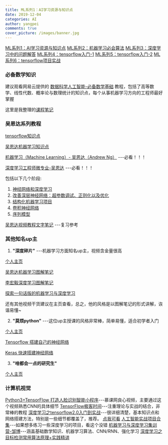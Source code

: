 ```yaml
---
title: ML系列1：AI学习资源与知识点
date: 2019-12-04
categories: AI
author: yangpei
comments: true
cover_picture: /images/banner.jpg
---
```


<!-- more -->

[ML系列1：AI学习资源与知识点](https://iloveyou11.github.io/2019/12/04/ML-01/)
[ML系列2：机器学习必会算法](https://iloveyou11.github.io/2019/12/10/ML-02/)
[ML系列3：深度学习中的问题解答](https://iloveyou11.github.io/2019/12/29/ML-04/)
[ML系列4：tensorflow入门-1](https://iloveyou11.github.io/2020/01/02/ML-05/)
[ML系列5：tensorflow入门-2](https://iloveyou11.github.io/2020/01/10/ML-06/)
[ML系列6：tensorflow项目实战](https://iloveyou11.github.io/2020/01/30/ML-07/)

### 必备数学知识

建议观看网易云提供的 [数据科学人工智能-必备数学基础](https://study.163.com/course/introduction.htm?courseId=1005695008&share=1&shareId=1023934022#/courseDetail?tab=1) 教程，包括了高等数学、线性代数、概率论与数理统计的知识点，每个从事机器学习方向的工程师最好掌握

这里是我整理的[课程笔记](http://note.youdao.com/noteshare?id=0b51b790bd6b388d1edc09103097ce1f&sub=9043A297ACFF41918868E60E9765C979)

### 吴恩达系列教程

[tensorflow知识点](http://note.youdao.com/noteshare?id=198673b64b07cdb6245938647776c2f6&sub=7EE74EF88257425CAE1080C606F2ABEA)

[吴恩达机器学习知识点](http://note.youdao.com/noteshare?id=91fa2382d5cb0cbbac025d71f85c8cd2&sub=7628282EE734495C86840415C572DFA5)

[机器学习（Machine Learning）- 吴恩达（Andrew Ng）](https://www.bilibili.com/video/av9912938?from=search&seid=8731100606997428715)  ---必看！！！

[深度学习工程师微专业-吴恩达](https://mooc.study.163.com/smartSpec/detail/1001319001.htm)  ---必看！！！

包括以下几个阶段:
1. [神经网络和深度学习](https://mooc.study.163.com/course/2001281002#/info)
2. [改善深层神经网络：超参数调试、正则化以及优化](https://mooc.study.163.com/course/2001281003#/info)
3. [结构化机器学习项目](https://mooc.study.163.com/course/2001280004#/info)
4. [卷积神经网络](https://mooc.study.163.com/course/2001281004#/info)
5. [序列模型](https://mooc.study.163.com/course/2001280005#/info)

[吴恩达视频教程文字笔记](http://www.ai-start.com/ml2014/)  ---复习参考

### 其他知名up主
1. **"深度碎片"**  ---机器学习方面知名up主，视频含金量很高

[个人主页](https://space.bilibili.com/198464479)  

[吴恩达机器学习图解笔记](https://www.bilibili.com/video/av20994456)

[李宏毅深度学习图解笔记](https://www.bilibili.com/video/av20381986)

[探索一句话版的机器学习与深度学习](https://www.bilibili.com/video/av22581633)

还有其他视频干货建议在主页查看，总之，他的风格是以图解笔记的形式讲解，诙谐易懂~

2. **"莫烦python"**  ---这位up主授课的风格非常棒，简单易懂，适合初学者入门

[个人主页](https://space.bilibili.com/243821484/channel/detail?cid=28254)

[Tensorflow 搭建自己的神经网络](https://www.bilibili.com/video/av16001891)

[Keras 快速搭建神经网络](https://www.bilibili.com/video/av16910214)

3. **"啥都会一点的研究生"**

[个人主页](https://space.bilibili.com/46880349)

### 计算机视觉
[Python3+TensorFlow 打造人脸识别智能小程序](https://coding.imooc.com/class/chapter/327.html#Anchor)---慕课网良心视频，主要通过这个视频熟悉CNN的具体细节
[TensorFlow极客时间](https://www.bilibili.com/video/av54557524/?p=48)---注重理论与实战的结合，非常棒的教程
[深度学习之tensorflow2.0入门到实战](https://coding.imooc.com/class/344.html#Anchor)---很详细清楚，基本知识点和网络搭建方法，特别是一些细节都覆盖了，推荐。  [点我可看](https://www.bilibili.com/video/av76951063?from=search&seid=6126019341165060789)
[人工智能实战项目合集](https://www.bilibili.com/video/av76145282)---如果想多练习一些深度学习的项目，看这个没错
[机器学习与深度学习集训营-邹博](https://www.bilibili.com/video/av50327129)---涵盖基础数学知识、机器学习算法、CNN/RNN、强化学习
[深度学习之目标检测常用算法原理+实践精讲](https://www.bilibili.com/video/av68991919)